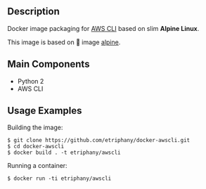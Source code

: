 ## Description

Docker image packaging for [AWS CLI](http://docs.aws.amazon.com/cli/latest/userguide/installing.html) based on slim **Alpine Linux**.

This image is based on :whale: image [alpine](https://github.com/gliderlabs/docker-alpine/blob/master/versions/library-3.5/Dockerfile).

## Main Components

* Python 2
* AWS CLI


## Usage Examples

Building the image:

```
$ git clone https://github.com/etriphany/docker-awscli.git
$ cd docker-awscli
$ docker build . -t etriphany/awscli
```

Running a container:

```
$ docker run -ti etriphany/awscli
```